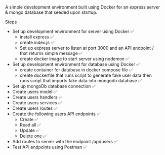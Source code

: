 A simple development environment built using Docker for an express server & mongo database that seeded upon startup.

Steps
- Set up development environment for server using Docker ✅
    - install express ✅
    - create index.js ✅
    - Set up express server to listen at port 3000 and an API endpoint / that returns simple message ✅
    - create docker image to start server using nodemon ✅
- Set up development environment for database using Docker ✅
    - create container for database in docker compose file ✅
    - create dockerfile that runs script to generate fake user data then runs script that imports fake data into mongodb database ✅
- Set up mongoDb database connection ✅
- Create users model ✅
- Create users handlers ✅
- Create users services ✅
- Create users routes ✅
- Create the following users API endpoints ✅
    - Create ✅
    - Read all ✅
    - Update ✅
    - Delete one ✅
- Add routes to server with the endpoint /api/users ✅
- Test API endpoints using Postman ✅